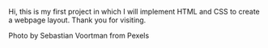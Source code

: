 Hi, this is my first project in which I will implement HTML and CSS to create a webpage layout. Thank you for visiting.

Photo by Sebastian Voortman from Pexels